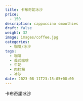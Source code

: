 ```yaml
---
title: 卡布奇諾冰沙
price:
  - 150
description: cappuccino smoothies
draft: false
weight: 32
image: images/coffee.jpg
categories:
  - 咖啡/冰沙
tags:
  - 咖啡
  - 義式咖啡
  - 牛奶
  - 肉桂粉
  - 冰沙
date: 2023-08-11T23:15:05+08:00
---
```


 卡布奇諾冰沙
